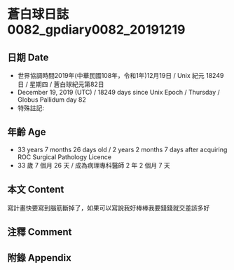 # 蒼白球日誌0082_gpdiary0082_20191219 #

## 日期 Date ##

* 世界協調時間2019年(中華民國108年，令和1年)12月19日 / Unix 紀元 18249 日 / 星期四 / 蒼白球紀元第82日
* December 19, 2019 (UTC) / 18249 days since Unix Epoch / Thursday / Globus Pallidum day 82
* 特殊註記:

## 年齡 Age ##

* 33 years 7 months 26 days old / 2 years 2 months 7 days after acquiring ROC Surgical Pathology Licence
* 33 歲 7 個月 26 天 / 成為病理專科醫師 2 年 2 個月 7 天

## 本文 Content ##

寫計畫快要寫到腦筋斷掉了，如果可以寫說我好棒棒我要錢錢就交差該多好    

## 注釋 Comment ##


## 附錄 Appendix ##

